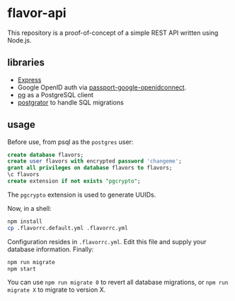 # flavor-api

This repository is a proof-of-concept of a simple REST API written using Node.js.

## libraries

- [Express](https://expressjs.com/)
- Google OpenID auth via [passport-google-openidconnect](https://github.com/kkkon/passport-google-openidconnect).
- [pg](https://github.com/brianc/node-postgres) as a PostgreSQL client
- [postgrator](https://github.com/rickbergfalk/postgrator) to handle SQL migrations

## usage

Before use, from psql as the `postgres` user:

```sql
create database flavors;
create user flavors with encrypted password 'changeme';
grant all privileges on database flavors to flavors;
\c flavors
create extension if not exists "pgcrypto";
```

The `pgcrypto` extension is used to generate UUIDs.

Now, in a shell:

```sh
npm install
cp .flavorrc.default.yml .flavorrc.yml
```

Configuration resides in `.flavorrc.yml`. Edit this file and supply your database information. Finally:

```sh
npm run migrate
npm start
```

You can use `npm run migrate 0` to revert all database migrations, or `npm run migrate X` to migrate to version X.
